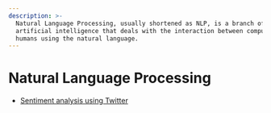 ```yaml
---
description: >-
  Natural Language Processing, usually shortened as NLP, is a branch of
  artificial intelligence that deals with the interaction between computers and
  humans using the natural language.
---
```


# Natural Language Processing

* [Sentiment analysis using Twitter](sentiment-analysis-using-twitter-api-and-vader-python-framework.md)



